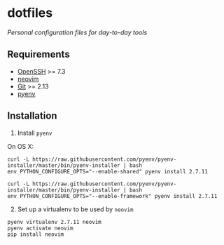 # dotfiles
*Personal configuration files for day-to-day tools*

## Requirements

- [OpenSSH](openssh.com) >= 7.3
- [neovim](neovim.io)
- [Git](git-scm.com) >= 2.13
- [pyenv](https://github.com/pyenv/pyenv-installer)

## Installation

1. Install `pyenv`

On OS X:
```text/x-sh
curl -L https://raw.githubusercontent.com/pyenv/pyenv-installer/master/bin/pyenv-installer | bash
env PYTHON_CONFIGURE_OPTS="--enable-shared" pyenv install 2.7.11
```

```text/x-sh
curl -L https://raw.githubusercontent.com/pyenv/pyenv-installer/master/bin/pyenv-installer | bash
env PYTHON_CONFIGURE_OPTS="--enable-framework" pyenv install 2.7.11
```

2. Set up a virtualenv to be used by `neovim`

```text/x-sh
pyenv virtualenv 2.7.11 neovim
pyenv activate neovim
pip install neovim
```

